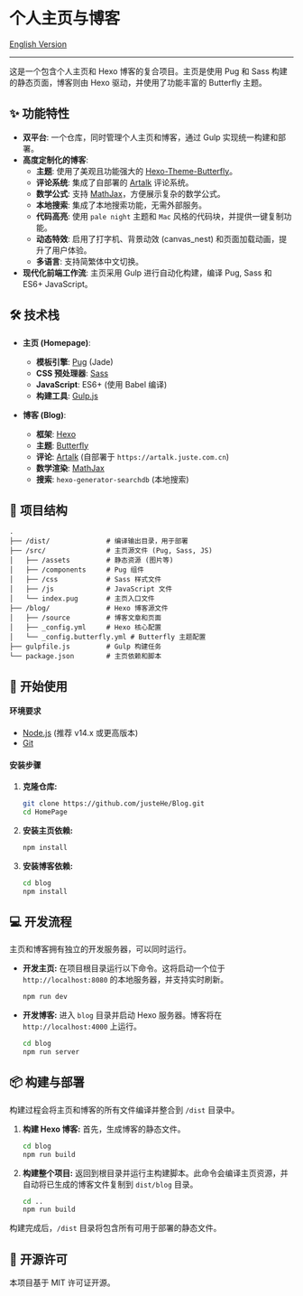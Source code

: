 # 个人主页与博客

[English Version](README_en.md)

---

这是一个包含个人主页和 Hexo 博客的复合项目。主页是使用 Pug 和 Sass 构建的静态页面，博客则由 Hexo 驱动，并使用了功能丰富的 Butterfly 主题。

## ✨ 功能特性

*   **双平台**: 一个仓库，同时管理个人主页和博客，通过 Gulp 实现统一构建和部署。
*   **高度定制化的博客**: 
    *   **主题**: 使用了美观且功能强大的 [Hexo-Theme-Butterfly](https://github.com/jerryc127/hexo-theme-butterfly)。
    *   **评论系统**: 集成了自部署的 [Artalk](https://artalk.js.org/) 评论系统。
    *   **数学公式**: 支持 [MathJax](https://www.mathjax.org/)，方便展示复杂的数学公式。
    *   **本地搜索**: 集成了本地搜索功能，无需外部服务。
    *   **代码高亮**: 使用 `pale night` 主题和 `Mac` 风格的代码块，并提供一键复制功能。
    *   **动态特效**: 启用了打字机、背景动效 (canvas_nest) 和页面加载动画，提升了用户体验。
    *   **多语言**: 支持简繁体中文切换。
*   **现代化前端工作流**: 主页采用 Gulp 进行自动化构建，编译 Pug, Sass 和 ES6+ JavaScript。

## 🛠️ 技术栈

*   **主页 (Homepage)**:
    *   **模板引擎**: [Pug](https://pugjs.org/) (Jade)
    *   **CSS 预处理器**: [Sass](https://sass-lang.com/)
    *   **JavaScript**: ES6+ (使用 Babel 编译)
    *   **构建工具**: [Gulp.js](https://gulpjs.com/)

*   **博客 (Blog)**:
    *   **框架**: [Hexo](https://hexo.io/)
    *   **主题**: [Butterfly](https://github.com/jerryc127/hexo-theme-butterfly)
    *   **评论**: [Artalk](https://artalk.js.org/) (自部署于 `https://artalk.juste.com.cn`)
    *   **数学渲染**: [MathJax](https://www.mathjax.org/)
    *   **搜索**: `hexo-generator-searchdb` (本地搜索)

## 📂 项目结构

```
.
├── /dist/              # 编译输出目录，用于部署
├── /src/               # 主页源文件 (Pug, Sass, JS)
│   ├── /assets         # 静态资源 (图片等)
│   ├── /components     # Pug 组件
│   ├── /css            # Sass 样式文件
│   ├── /js             # JavaScript 文件
│   └── index.pug       # 主页入口文件
├── /blog/              # Hexo 博客源文件
│   ├── /source         # 博客文章和页面
│   ├── _config.yml     # Hexo 核心配置
│   └── _config.butterfly.yml # Butterfly 主题配置
├── gulpfile.js         # Gulp 构建任务
└── package.json        # 主页依赖和脚本
```

## 🚀 开始使用

#### 环境要求

*   [Node.js](https://nodejs.org/) (推荐 v14.x 或更高版本)
*   [Git](https://git-scm.com/)

#### 安装步骤

1.  **克隆仓库:**
    ```bash
    git clone https://github.com/justeHe/Blog.git
    cd HomePage
    ```

2.  **安装主页依赖:**
    ```bash
    npm install
    ```

3.  **安装博客依赖:**
    ```bash
    cd blog
    npm install
    ```

## 💻 开发流程

主页和博客拥有独立的开发服务器，可以同时运行。

*   **开发主页:**
    在项目根目录运行以下命令。这将启动一个位于 `http://localhost:8080` 的本地服务器，并支持实时刷新。
    ```bash
    npm run dev
    ```

*   **开发博客:**
    进入 `blog` 目录并启动 Hexo 服务器。博客将在 `http://localhost:4000` 上运行。
    ```bash
    cd blog
    npm run server
    ```

## 📦 构建与部署

构建过程会将主页和博客的所有文件编译并整合到 `/dist` 目录中。

1.  **构建 Hexo 博客:**
    首先，生成博客的静态文件。
    ```bash
    cd blog
    npm run build
    ```

2.  **构建整个项目:**
    返回到根目录并运行主构建脚本。此命令会编译主页资源，并自动将已生成的博客文件复制到 `dist/blog` 目录。
    ```bash
    cd ..
    npm run build
    ```

构建完成后，`/dist` 目录将包含所有可用于部署的静态文件。

## 📄 开源许可

本项目基于 MIT 许可证开源。
